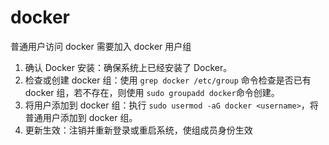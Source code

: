# docker

普通用户访问 docker 需要加入 docker 用户组

1. 确认 Docker 安装：确保系统上已经安装了 Docker。
2. 检查或创建 docker 组：使用 `grep docker /etc/group` 命令检查是否已有 docker 组，若不存在，则使用 `sudo groupadd docker`命令创建。
3. 将用户添加到 docker 组：执行 `sudo usermod -aG docker <username>`，将普通用户添加到 docker 组。
4. 更新生效：注销并重新登录或重启系统，使组成员身份生效

